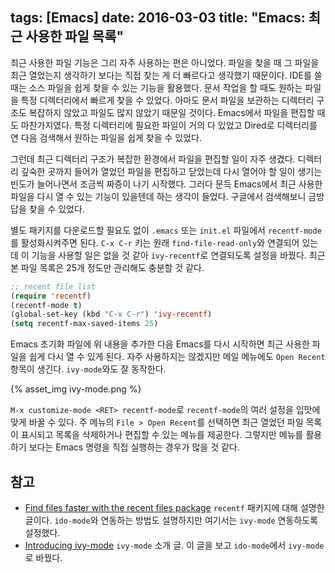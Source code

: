 tags: [Emacs]
date: 2016-03-03
title: "Emacs: 최근 사용한 파일 목록"
---
최근 사용한 파일 기능은 그리 자주 사용하는 편은 아니었다. 파일을 찾을 때 그 파일을 최근 열었는지 생각하기 보다는 직접 찾는 게 더 빠르다고 생각했기 때문이다. IDE를 쓸 때는 소스 파일을 쉽게 찾을 수 있는 기능을 활용했다. 문서 작업을 할 때도 원하는 파일을 특정 디렉터리에서 빠르게 찾을 수 있었다. 아마도 문서 파일을 보관하는 디렉터리 구조도 복잡하지 않았고 파일도 많지 않았기 때문일 것이다.<!--more--> Emacs에서 파일을 편집할 때도 마찬가지였다. 특정 디렉터리에 필요한 파일이 거의 다 있었고 Dired로 디렉터리를 연 다음 검색해서 원하는 파일을 쉽게 찾을 수 있었다.

그런데 최근 디렉터리 구조가 복잡한 환경에서 파일을 편집할 일이 자주 생겼다. 디렉터리 깊숙한 곳까지 들어가 열었던 파일을 편집하고 닫았는데 다시 열어야 할 일이 생기는 빈도가 늘어나면서 조금씩 짜증이 나기 시작했다. 그러다 문득 Emacs에서 최근 사용한 파일을 다시 열 수 있는 기능이 있을텐데 하는 생각이 들었다. 구글에서 검색해보니 금방 답을 찾을 수 있었다.

별도 패키지를 다운로드할 필요도 없이 `.emacs` 또는 `init.el` 파일에서 `recentf-mode`를 활성화시켜주면 된다. `C-x C-r` 키는 원래 `find-file-read-only`와 연결되어 있는데 이 기능을 사용할 일은 없을 것 같아 `ivy-recentf`로 연결되도록 설정을 바꿨다. 최근 본 파일 목록은 25개 정도만 관리해도 충분할 것 같다.

```lisp
;; recent file list
(require 'recentf)
(recentf-mode t)
(global-set-key (kbd "C-x C-r") 'ivy-recentf)
(setq recentf-max-saved-items 25)
```

Emacs 초기화 파일에 위 내용을 추가한 다음 Emacs를 다시 시작하면 최근 사용한 파일을 쉽게 다시 열 수 있게 된다. 자주 사용하지는 않겠지만 메일 메뉴에도 `Open Recent` 항목이 생긴다. `ivy-mode`와도 잘 동작한다.

{% asset_img ivy-mode.png %}

`M-x customize-mode <RET> recentf-mode`로 `recentf-mode`의 여러 설정을 입맛에 맞게 바꿀 수 있다. 주 메뉴의 `File > Open Recent`를 선택하면 최근 열었던 파일 목록이 표시되고 목록을 삭제하거나 편집할 수 있는 메뉴를 제공한다. 그렇지만 메뉴를 활용하기 보다는 Emacs 명령을 직접 실행하는 경우가 많을 것 같다.

## 참고
* [Find files faster with the recent files package](https://www.masteringemacs.org/article/find-files-faster-recent-files-package)
`recentf` 패키지에 대해 설명한 글이다. `ido-mode`와 연동하는 방법도 설명하지만 여기서는 `ivy-mode` 연동하도록 설정했다.
* [Introducing ivy-mode](http://oremacs.com/2015/04/16/ivy-mode/)
`ivy-mode` 소개 글. 이 글을 보고 `ido-mode`에서 `ivy-mode`로 바꿨다.
